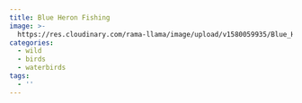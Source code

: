 ```yaml
---
title: Blue Heron Fishing
image: >-
  https://res.cloudinary.com/rama-llama/image/upload/v1580059935/Blue_Heron_Fishing_w16iuu.jpg
categories:
  - wild
  - birds
  - waterbirds
tags:
  - ''
---
```



